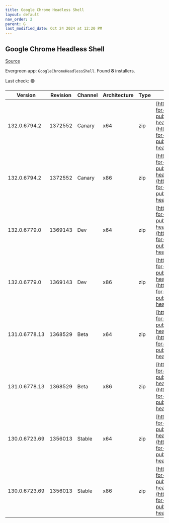 ```yaml
---
title: Google Chrome Headless Shell
layout: default
nav_order: 2
parent: G
last_modified_date: Oct 24 2024 at 12:20 PM
---
```


## Google Chrome Headless Shell

[Source](https://googlechromelabs.github.io/chrome-for-testing/)

Evergreen app: `GoogleChromeHeadlessShell`. Found **8** installers.

Last check: 🟢

| Version       | Revision | Channel | Architecture | Type | URI                                                                                                                                                                                                                          |
| ------------- | -------- | ------- | ------------ | ---- | ---------------------------------------------------------------------------------------------------------------------------------------------------------------------------------------------------------------------------- |
| 132.0.6794.2  | 1372552  | Canary  | x64          | zip  | [https://storage.googleapis.com/chrome-for-testing-public/132.0.6794.2/win64/chrome-headless-shell-win64.zip](https://storage.googleapis.com/chrome-for-testing-public/132.0.6794.2/win64/chrome-headless-shell-win64.zip)   |
| 132.0.6794.2  | 1372552  | Canary  | x86          | zip  | [https://storage.googleapis.com/chrome-for-testing-public/132.0.6794.2/win32/chrome-headless-shell-win32.zip](https://storage.googleapis.com/chrome-for-testing-public/132.0.6794.2/win32/chrome-headless-shell-win32.zip)   |
| 132.0.6779.0  | 1369143  | Dev     | x64          | zip  | [https://storage.googleapis.com/chrome-for-testing-public/132.0.6779.0/win64/chrome-headless-shell-win64.zip](https://storage.googleapis.com/chrome-for-testing-public/132.0.6779.0/win64/chrome-headless-shell-win64.zip)   |
| 132.0.6779.0  | 1369143  | Dev     | x86          | zip  | [https://storage.googleapis.com/chrome-for-testing-public/132.0.6779.0/win32/chrome-headless-shell-win32.zip](https://storage.googleapis.com/chrome-for-testing-public/132.0.6779.0/win32/chrome-headless-shell-win32.zip)   |
| 131.0.6778.13 | 1368529  | Beta    | x64          | zip  | [https://storage.googleapis.com/chrome-for-testing-public/131.0.6778.13/win64/chrome-headless-shell-win64.zip](https://storage.googleapis.com/chrome-for-testing-public/131.0.6778.13/win64/chrome-headless-shell-win64.zip) |
| 131.0.6778.13 | 1368529  | Beta    | x86          | zip  | [https://storage.googleapis.com/chrome-for-testing-public/131.0.6778.13/win32/chrome-headless-shell-win32.zip](https://storage.googleapis.com/chrome-for-testing-public/131.0.6778.13/win32/chrome-headless-shell-win32.zip) |
| 130.0.6723.69 | 1356013  | Stable  | x64          | zip  | [https://storage.googleapis.com/chrome-for-testing-public/130.0.6723.69/win64/chrome-headless-shell-win64.zip](https://storage.googleapis.com/chrome-for-testing-public/130.0.6723.69/win64/chrome-headless-shell-win64.zip) |
| 130.0.6723.69 | 1356013  | Stable  | x86          | zip  | [https://storage.googleapis.com/chrome-for-testing-public/130.0.6723.69/win32/chrome-headless-shell-win32.zip](https://storage.googleapis.com/chrome-for-testing-public/130.0.6723.69/win32/chrome-headless-shell-win32.zip) |
